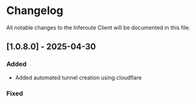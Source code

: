 # Changelog

All notable changes to the Inferoute Client will be documented in this file.


## [1.0.8.0] - 2025-04-30

### Added

- Added automated tunnel creation using cloudflare


### Fixed

